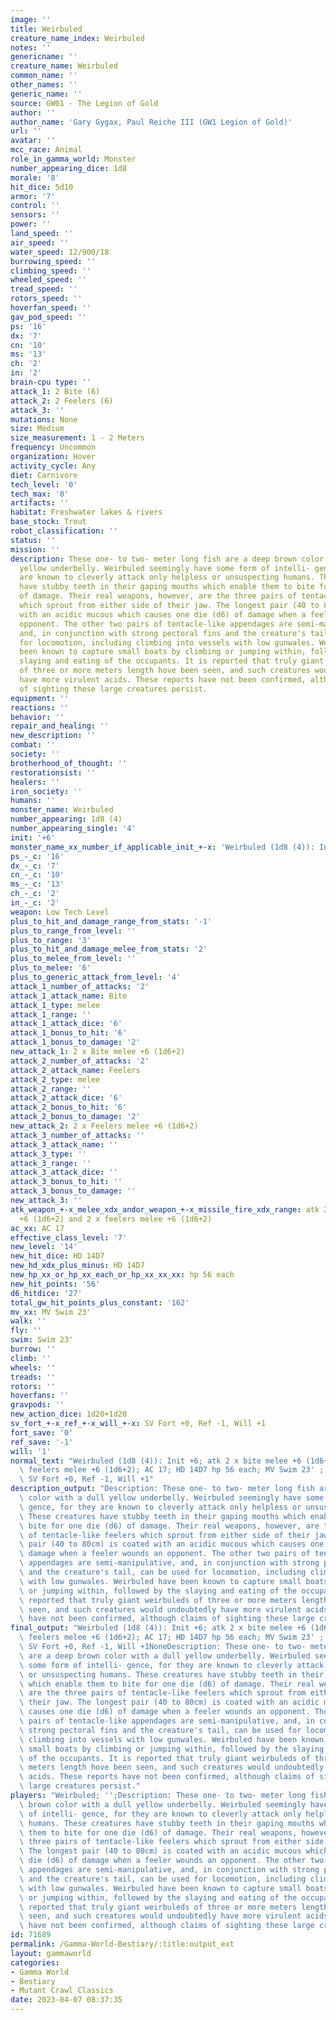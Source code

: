 ```yaml
---
image: ''
title: Weirbuled
creature_name_index: Weirbuled
notes: ''
genericname: ''
creature_name: Weirbuled
common_name: ''
other_names: ''
generic_name: ''
source: GW01 - The Legion of Gold
author: ''
author_name: 'Gary Gygax, Paul Reiche III (GW1 Legion of Gold)'
url: ''
avatar: ''
mcc_race: Animal
role_in_gamma_world: Monster
number_appearing_dice: 1d8
morale: '8'
hit_dice: 5d10
armor: '7'
control: ''
sensors: ''
power: ''
land_speed: ''
air_speed: ''
water_speed: 12/900/18
burrowing_speed: ''
climbing_speed: ''
wheeled_speed: ''
tread_speed: ''
rotors_speed: ''
hoverfan_speed: ''
gav_pod_speed: ''
ps: '16'
dx: '7'
cn: '10'
ms: '13'
ch: '2'
in: '2'
brain-cpu type: ''
attack_1: 2 Bite (6)
attack_2: 2 Feelers (6)
attack_3: ''
mutations: None
size: Medium
size_measurement: 1 - 2 Meters
frequency: Uncommon
organization: Hover
activity_cycle: Any
diet: Carnivore
tech_level: '0'
tech_max: '0'
artifacts: ''
habitat: Freshwater lakes & rivers
base_stock: Trout
robot_classification: ''
status: ''
mission: ''
description: These one- to two- meter long fish are a deep brown color with a dull
  yellow underbelly. Weirbuled seemingly have some form of intelli- gence, for they
  are known to cleverly attack only helpless or unsuspecting humans. These creatures
  have stubby teeth in their gaping mouths which enable them to bite for one die (d6)
  of damage. Their real weapons, however, are the three pairs of tentacle-like feelers
  which sprout from either side of their jaw. The longest pair (40 to 80cm) is coated
  with an acidic mucous which causes one die (d6) of damage when a feeler wounds an
  opponent. The other two pairs of tentacle-like appendages are semi-manipulative,
  and, in conjunction with strong pectoral fins and the creature's tail, can be used
  for locomotion, including climbing into vessels with low gunwales. Weirbuled have
  been known to capture small boats by climbing or jumping within, followed by the
  slaying and eating of the occupants. It is reported that truly giant weirbuleds
  of three or more meters length hove been seen, and such creatures would undoubtedly
  have more virulent acids. These reports have not been confirmed, although claims
  of sighting these large creatures persist.
equipment: ''
reactions: ''
behavior: ''
repair_and_healing: ''
new_description: ''
combat: ''
society: ''
brotherhood_of_thought: ''
restorationsist: ''
healers: ''
iron_society: ''
humans: ''
monster_name: Weirbuled
number_appearing: 1d8 (4)
number_appearing_single: '4'
init: '+6'
monster_name_xx_number_if_applicable_init_+-x: 'Weirbuled (1d8 (4)): Init +6'
ps_-_c: '16'
dx_-_c: '7'
cn_-_c: '10'
ms_-_c: '13'
ch_-_c: '2'
in_-_c: '2'
weapon: Low Tech Level
plus_to_hit_and_damage_range_from_stats: '-1'
plus_to_range_from_level: ''
plus_to_range: '3'
plus_to_hit_and_damage_melee_from_stats: '2'
plus_to_melee_from_level: ''
plus_to_melee: '6'
plus_to_generic_attack_from_level: '4'
attack_1_number_of_attacks: '2'
attack_1_attack_name: Bite
attack_1_type: melee
attack_1_range: ''
attack_1_attack_dice: '6'
attack_1_bonus_to_hit: '6'
attack_1_bonus_to_damage: '2'
new_attack_1: 2 x Bite melee +6 (1d6+2)
attack_2_number_of_attacks: '2'
attack_2_attack_name: Feelers
attack_2_type: melee
attack_2_range: ''
attack_2_attack_dice: '6'
attack_2_bonus_to_hit: '6'
attack_2_bonus_to_damage: '2'
new_attack_2: 2 x Feelers melee +6 (1d6+2)
attack_3_number_of_attacks: ''
attack_3_attack_name: ''
attack_3_type: ''
attack_3_range: ''
attack_3_attack_dice: ''
attack_3_bonus_to_hit: ''
attack_3_bonus_to_damage: ''
new_attack_3: ''
atk_weapon_+-x_melee_xdx_andor_weapon_+-x_missile_fire_xdx_range: atk 2 x bite melee
  +6 (1d6+2) and 2 x feelers melee +6 (1d6+2)
ac_xx: AC 17
effective_class_level: '7'
new_level: '14'
new_hit_dice: HD 14D7
new_hd_xdx_plus_minus: HD 14D7
new_hp_xx_or_hp_xx_each_or_hp_xx_xx_xx: hp 56 each
new_hit_points: '56'
d6_hitdice: '27'
total_gw_hit_points_plus_constant: '162'
mv_xx: MV Swim 23'
walk: ''
fly: ''
swim: Swim 23'
burrow: ''
climb: ''
wheels: ''
treads: ''
rotors: ''
hoverfans: ''
gravpods: ''
new_action_dice: 1d20+1d20
sv_fort_+-x_ref_+-x_will_+-x: SV Fort +0, Ref -1, Will +1
fort_save: '0'
ref_save: '-1'
will: '1'
normal_text: "Weirbuled (1d8 (4)): Init +6; atk 2 x bite melee +6 (1d6+2) and 2 x\
  \ feelers melee +6 (1d6+2); AC 17; HD 14D7 hp 56 each; MV Swim 23' ; 1d20+1d20;\
  \ SV Fort +0, Ref -1, Will +1"
description_output: "Description: These one- to two- meter long fish are a deep brown\
  \ color with a dull yellow underbelly. Weirbuled seemingly have some form of intelli-\
  \ gence, for they are known to cleverly attack only helpless or unsuspecting humans.\
  \ These creatures have stubby teeth in their gaping mouths which enable them to\
  \ bite for one die (d6) of damage. Their real weapons, however, are the three pairs\
  \ of tentacle-like feelers which sprout from either side of their jaw. The longest\
  \ pair (40 to 80cm) is coated with an acidic mucous which causes one die (d6) of\
  \ damage when a feeler wounds an opponent. The other two pairs of tentacle-like\
  \ appendages are semi-manipulative, and, in conjunction with strong pectoral fins\
  \ and the creature's tail, can be used for locomotion, including climbing into vessels\
  \ with low gunwales. Weirbuled have been known to capture small boats by climbing\
  \ or jumping within, followed by the slaying and eating of the occupants. It is\
  \ reported that truly giant weirbuleds of three or more meters length hove been\
  \ seen, and such creatures would undoubtedly have more virulent acids. These reports\
  \ have not been confirmed, although claims of sighting these large creatures persist."
final_output: "Weirbuled (1d8 (4)): Init +6; atk 2 x bite melee +6 (1d6+2) and 2 x\
  \ feelers melee +6 (1d6+2); AC 17; HD 14D7 hp 56 each; MV Swim 23' ; 1d20+1d20;\
  \ SV Fort +0, Ref -1, Will +1NoneDescription: These one- to two- meter long fish\
  \ are a deep brown color with a dull yellow underbelly. Weirbuled seemingly have\
  \ some form of intelli- gence, for they are known to cleverly attack only helpless\
  \ or unsuspecting humans. These creatures have stubby teeth in their gaping mouths\
  \ which enable them to bite for one die (d6) of damage. Their real weapons, however,\
  \ are the three pairs of tentacle-like feelers which sprout from either side of\
  \ their jaw. The longest pair (40 to 80cm) is coated with an acidic mucous which\
  \ causes one die (d6) of damage when a feeler wounds an opponent. The other two\
  \ pairs of tentacle-like appendages are semi-manipulative, and, in conjunction with\
  \ strong pectoral fins and the creature's tail, can be used for locomotion, including\
  \ climbing into vessels with low gunwales. Weirbuled have been known to capture\
  \ small boats by climbing or jumping within, followed by the slaying and eating\
  \ of the occupants. It is reported that truly giant weirbuleds of three or more\
  \ meters length hove been seen, and such creatures would undoubtedly have more virulent\
  \ acids. These reports have not been confirmed, although claims of sighting these\
  \ large creatures persist."
players: "Weirbuled; '';Description: These one- to two- meter long fish are a deep\
  \ brown color with a dull yellow underbelly. Weirbuled seemingly have some form\
  \ of intelli- gence, for they are known to cleverly attack only helpless or unsuspecting\
  \ humans. These creatures have stubby teeth in their gaping mouths which enable\
  \ them to bite for one die (d6) of damage. Their real weapons, however, are the\
  \ three pairs of tentacle-like feelers which sprout from either side of their jaw.\
  \ The longest pair (40 to 80cm) is coated with an acidic mucous which causes one\
  \ die (d6) of damage when a feeler wounds an opponent. The other two pairs of tentacle-like\
  \ appendages are semi-manipulative, and, in conjunction with strong pectoral fins\
  \ and the creature's tail, can be used for locomotion, including climbing into vessels\
  \ with low gunwales. Weirbuled have been known to capture small boats by climbing\
  \ or jumping within, followed by the slaying and eating of the occupants. It is\
  \ reported that truly giant weirbuleds of three or more meters length hove been\
  \ seen, and such creatures would undoubtedly have more virulent acids. These reports\
  \ have not been confirmed, although claims of sighting these large creatures persist.|"
id: 71689
permalink: /Gamma-World-Bestiary/:title:output_ext
layout: gammaworld
categories:
- Gamma World
- Bestiary
- Mutant Crawl Classics
date: 2023-04-07 08:37:35
---
```


